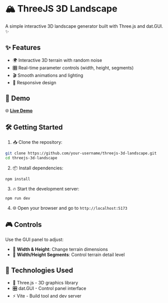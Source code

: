 # 🏔️ ThreeJS 3D Landscape

A simple interactive 3D landscape generator built with Three.js and dat.GUI. ✨

## ✨ Features

- 🌍 Interactive 3D terrain with random noise
- 🎛️ Real-time parameter controls (width, height, segments)
- 🎬 Smooth animations and lighting
- 📱 Responsive design

## 🚀 Demo

🌐 **[Live Demo](https://threejs-3d-landscape.vercel.app/)**

## 🛠️ Getting Started

1. 📥 Clone the repository:
```bash
git clone https://github.com/your-username/threejs-3d-landscape.git
cd threejs-3d-landscape
```

2. 📦 Install dependencies:
```bash
npm install
```

3. 🔥 Start the development server:
```bash
npm run dev
```

4. 🌐 Open your browser and go to `http://localhost:5173`

## 🎮 Controls

Use the GUI panel to adjust:
- 📏 **Width & Height**: Change terrain dimensions
- 🔧 **Width/Height Segments**: Control terrain detail level

## 🚀 Technologies Used

- 🎯 Three.js - 3D graphics library
- 🎛️ dat.GUI - Control panel interface
- ⚡ Vite - Build tool and dev server
